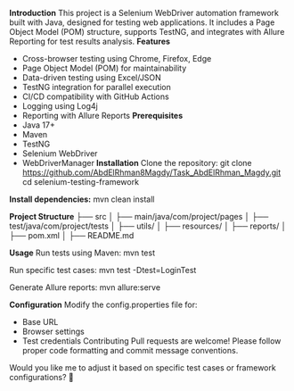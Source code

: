 **Introduction**
This project is a Selenium WebDriver automation framework built with Java, designed for testing web applications. It includes a Page Object Model (POM) structure, supports TestNG, and integrates with Allure Reporting for test results analysis.
**Features**
- Cross-browser testing using Chrome, Firefox, Edge
- Page Object Model (POM) for maintainability
- Data-driven testing using Excel/JSON
- TestNG integration for parallel execution
- CI/CD compatibility with GitHub Actions
- Logging using Log4j
- Reporting with Allure Reports
**Prerequisites**
- Java 17+
- Maven
- TestNG
- Selenium WebDriver
- WebDriverManager
**Installation**
Clone the repository:
git clone https://github.com/AbdElRhman8Magdy/Task_AbdElRhman_Magdy.git
cd selenium-testing-framework


**Install dependencies:**
mvn clean install


**Project Structure**
├── src
│   ├── main/java/com/project/pages
│   ├── test/java/com/project/tests
│   ├── utils/
│   ├── resources/
│   ├── reports/
│   ├── pom.xml
│   ├── README.md


**Usage**
Run tests using Maven:
mvn test


Run specific test cases:
mvn test -Dtest=LoginTest


Generate Allure reports:
mvn allure:serve    


**Configuration**
Modify the config.properties file for:
- Base URL
- Browser settings
- Test credentials
Contributing
Pull requests are welcome! Please follow proper code formatting and commit message conventions.

Would you like me to adjust it based on specific test cases or framework configurations? 🚀
